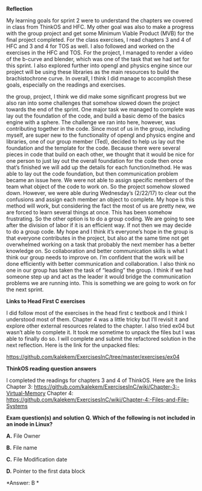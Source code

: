**Reflection**

My learning goals for sprint 2 were to understand the chapters we covered in class from ThinkOS and HFC. My other goal was also to make a progress with the group project and get some Minimum Viable Product (MVB) for the final project completed. For the class exercises, I read chapters 3 and 4 of HFC and 3 and 4 for TOS as well. I also followed and worked on the exercises in the HFC and TOS. For the project, I managed to render a video of the b-curve and blender, which was one of the task that we had set for this sprint. I also explored further into opengl and physics engine since our project will be using these libraries as the main resources to build the brachistochrone curve. In overall, I think I did manage to accomplish these goals, especially on the readings and exercises.


the group, project, I think we did make some significant progress but we also ran into some challenges that somehow slowed down the project towards the end of the sprint. One major task we managed to complete was lay out the foundation of the code, and build a basic demo of the basics engine with a sphere. The challenge we ran into here, however, was contributing together in the code. Since most of us in the group, including myself, are super new to the functionality of opengl and physics engine and libraries, one of our group member (Ted), decided to help us lay out the foundation and the template for the code. Because there were several pieces in code that build on each other, we thought that it would be nice for one person to just lay out the overall foundation for the code then once that’s finished we will add up the details for each function/method. He was able to lay out the code foundation, but then communication problem became an issue here. We were not able to assign specific members of the team what object of the code to work on. So the project somehow slowed down. However, we were able during Wednesday’s (2/22/17) to clear out the confusions and assign each member an object to complete. My hope is this method will work, but considering the fact the most of us are pretty new, we are forced to learn several things at once. This has been somehow frustrating. So the other option is to do a group coding. We are going to see after the division of labor if it is an efficient way. If not then we may decide to do a group code. My hope and I think it’s everyone’s hope in the group is that everyone contributes in the project, but also at the same time not get overwhelmed working on a task that probably the next member has a better knowledge on. So collaboration and better communication skills is what I think our group needs to improve on. I’m confident that the work will be done efficiently with better communication and collaboration. I also think no one in our group has taken the task of “leading” the group. I think if we had someone step up and act as the leader it would bridge the communication problems we are running into. This is something we are going to work on for the next sprint. 

**Links to Head First C exercises**

I did follow most of the exercises in the head first c textbook and I think I understood most of them. Chapter 4 was a little tricky but I’ll revisit it and explore other external resources related to the chapter. I also tried ex04 but wasn’t able to complete it. It took me sometime to unpack the files but I was able to finally do so. I will complete and submit the refactored solution in the next reflection. Here is the link for the unpacked files: 

https://github.com/kalekem/ExercisesInC/tree/master/exercises/ex04

 
**ThinkOS reading question answers**

I completed the readings for chapters 3 and 4 of ThinkOS. Here are the links
Chapter 3: https://github.com/kalekem/ExercisesInC/wiki/Chapter-3:-Virtual-Memory
Chapter 4: https://github.com/kalekem/ExercisesInC/wiki/Chapter-4:-Files-and-File-Systems

**Exam question(s) and solution**
**Q. Which of the following is not included in an inode in Linux?**

**A.** File Owner 

**B.** File name

**C.** File Modification date 

**D.** Pointer to the first data block


*Answer: B *

